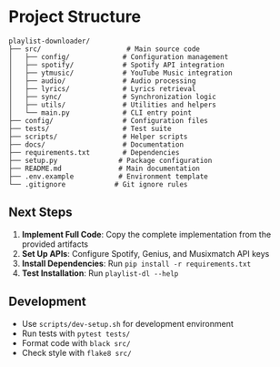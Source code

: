 # Project Structure

```
playlist-downloader/
├── src/                     # Main source code
│   ├── config/             # Configuration management
│   ├── spotify/            # Spotify API integration
│   ├── ytmusic/            # YouTube Music integration
│   ├── audio/              # Audio processing
│   ├── lyrics/             # Lyrics retrieval
│   ├── sync/               # Synchronization logic
│   ├── utils/              # Utilities and helpers
│   └── main.py             # CLI entry point
├── config/                 # Configuration files
├── tests/                  # Test suite
├── scripts/                # Helper scripts
├── docs/                   # Documentation
├── requirements.txt        # Dependencies
├── setup.py               # Package configuration
├── README.md              # Main documentation
├── .env.example           # Environment template
└── .gitignore            # Git ignore rules
```

## Next Steps

1. **Implement Full Code**: Copy the complete implementation from the provided artifacts
2. **Set Up APIs**: Configure Spotify, Genius, and Musixmatch API keys
3. **Install Dependencies**: Run `pip install -r requirements.txt`
4. **Test Installation**: Run `playlist-dl --help`

## Development

- Use `scripts/dev-setup.sh` for development environment
- Run tests with `pytest tests/`
- Format code with `black src/`
- Check style with `flake8 src/`
